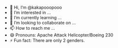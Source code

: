- 👋 Hi, I’m @kakapooopooo
- 👀 I’m interested in ...
- 🌱 I’m currently learning ...
- 💞️ I’m looking to collaborate on ...
- 📫 How to reach me ...
- 😄 Pronouns: Apache Attack Helicopter/Boeing 230
- ⚡ Fun fact: There are only 2 genders.

<!---
kakapooopooo/kakapooopooo is a ✨ special ✨ repository because its `README.md` (this file) appears on your GitHub profile.
You can click the Preview link to take a look at your changes.
--->
